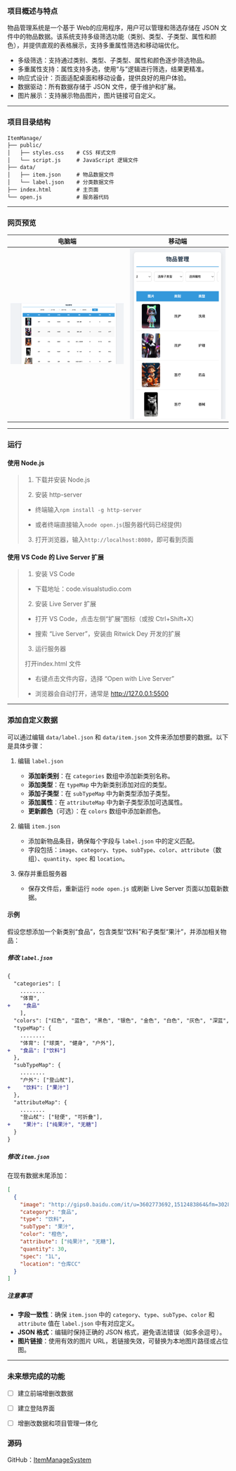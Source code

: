 ### 项目概述与特点

物品管理系统是一个基于 Web的应用程序，用户可以管理和筛选存储在 JSON 文件中的物品数据。该系统支持多级筛选功能（类别、类型、子类型、属性和颜色），并提供直观的表格展示，支持多重属性筛选和移动端优化。

* 多级筛选：支持通过类别、类型、子类型、属性和颜色逐步筛选物品。
* 多重属性支持：属性支持多选，使用“与”逻辑进行筛选，结果更精准。
* 响应式设计：页面适配桌面和移动设备，提供良好的用户体验。
* 数据驱动：所有数据存储于 JSON 文件，便于维护和扩展。
* 图片展示：支持展示物品图片，图片链接可自定义。


---


### 项目目录结构

```text
ItemManage/
├── public/
│   ├── styles.css    # CSS 样式文件
│   └── script.js     # JavaScript 逻辑文件
├── data/
│   ├── item.json     # 物品数据文件
│   └── label.json    # 分类数据文件
├── index.html        # 主页面
└── open.js           # 服务器代码
```


---


### 网页预览

|                            电脑端                            |             移动端             |
| :----------------------------------------------------------: | :----------------------------: |
| <img src="./images/desktop.png" alt="desktop" style="zoom: 67%;" /> | ![mobile](./images/mobile.png) |



---


### 运行

#### 使用 Node.js

> 1. 下载并安装 Node.js
> 
> 2. 安装 http-server 
> 
> - 终端输入`npm install -g http-server`
> 
> - 或者终端直接输入`node open.js`(服务器代码已经提供)
> 
> 3. 打开浏览器，输入`http://localhost:8080`，即可看到页面



#### 使用 VS Code 的 Live Server 扩展

> 1. 安装 VS Code
> 
> - 下载地址：code.visualstudio.com
> 
> 2. 安装 Live Server 扩展
> 
> - 打开 VS Code，点击左侧“扩展”图标（或按 Ctrl+Shift+X）
> 
> - 搜索 “Live Server”，安装由 Ritwick Dey 开发的扩展
> 
> 3. 运行服务器
>  
>  打开index.html 文件
> 
> - 右键点击文件内容，选择 “Open with Live Server”
> 
> - 浏览器会自动打开，通常是 http://127.0.0.1:5500


---


### 添加自定义数据
可以通过编辑 `data/label.json` 和 `data/item.json` 文件来添加想要的数据。以下是具体步骤：

1. 编辑 `label.json`
   - **添加新类别**：在 `categories` 数组中添加新类别名称。
   - **添加类型**：在 `typeMap` 中为新类别添加对应的类型。
   - **添加子类型**：在 `subTypeMap` 中为新类型添加子类型。
   - **添加属性**：在 `attributeMap` 中为新子类型添加可选属性。
   - **更新颜色**（可选）：在 `colors` 数组中添加新颜色。

2. 编辑 `item.json`
   - 添加新物品条目，确保每个字段与 `label.json` 中的定义匹配。
   - 字段包括：`image`、`category`、`type`、`subType`、`color`、`attribute`（数组）、`quantity`、`spec` 和 `location`。

3. 保存并重启服务器
   - 保存文件后，重新运行 `node open.js` 或刷新 Live Server 页面以加载新数据。


#### 示例
假设您想添加一个新类别“食品”，包含类型“饮料”和子类型“果汁”，并添加相关物品：

##### 修改 `label.json`
```diff
{
  "categories": [
    ........
    "体育", 
+    "食品"
    ],
  "colors": ["红色", "蓝色", "黑色", "银色", "金色", "白色", "灰色", "深蓝", "浅蓝", "卡其色", "紫色", "绿色", "黄色", "军绿色", "粉色", "无色", "橙色"],
  "typeMap": {
    ........
    "体育": ["球类", "健身", "户外"],
+   "食品": ["饮料"]
  },
  "subTypeMap": {
    ........
    "户外": ["登山杖"],
+    "饮料": ["果汁"]
  },
  "attributeMap": {
    ........
    "登山杖": ["轻便", "可折叠"],
+    "果汁": ["纯果汁", "无糖"]
  }
}
```

##### 修改 `item.json`
在现有数据末尾添加：
```json
[
  {
    "image": "http://gips0.baidu.com/it/u=3602773692,1512483864&fm=3028&app=3028&f=JPEG&fmt=auto?w=960&h=1280",
    "category": "食品",
    "type": "饮料",
    "subType": "果汁",
    "color": "橙色",
    "attribute": ["纯果汁", "无糖"],
    "quantity": 30,
    "spec": "1L",
    "location": "仓库CC"
  }
]
```

##### 注意事项
- **字段一致性**：确保 `item.json` 中的 `category`、`type`、`subType`、`color` 和 `attribute` 值在 `label.json` 中有对应定义。
- **JSON 格式**：编辑时保持正确的 JSON 格式，避免语法错误（如多余逗号）。
- **图片链接**：使用有效的图片 URL，若链接失效，可替换为本地图片路径或占位图。


---


### 未来想完成的功能

- [ ] 建立前端增删改数据
- [ ] 建立登陆界面
- [ ] 增删改数据和项目管理一体化


### 源码
GitHub：[ItemManageSystem](https://github.com/cimorn/ItemManageSystem)


